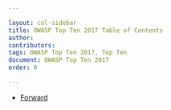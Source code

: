 ```yaml
---

layout: col-sidebar
title: OWASP Top Ten 2017 Table of Contents
author:
contributors:
tags: OWASP Top Ten 2017, Top Ten
document: OWASP Top Ten 2017
order: 0

---
```



* [Forward](Top_10-2017_Forward)